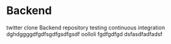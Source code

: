 # Backend
twitter clone Backend repository
testing continuous integration
dghdggggdfgdfsgdfgsdfgsdf
oolloli
fgdfgdfgd
dsfasdfadfadsf
